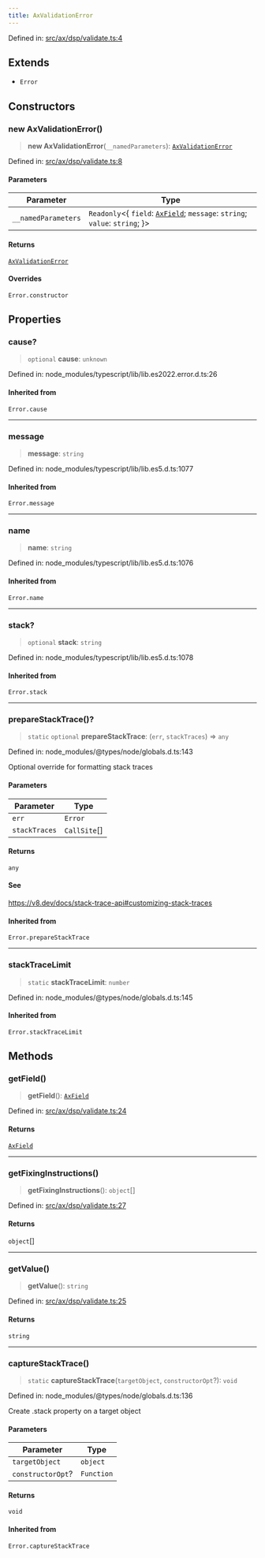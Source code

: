 ```yaml
---
title: AxValidationError
---
```


Defined in: [src/ax/dsp/validate.ts:4](#apidocs/httpsgithubcomax-llmaxblob3b79ada8d723949fcd8a76c2b6f48cf69d8394f8srcaxdspvalidatetsl4)

## Extends

- `Error`

## Constructors

<a id="Constructors"></a>

### new AxValidationError()

> **new AxValidationError**(`__namedParameters`): [`AxValidationError`](#apidocs/classaxvalidationerror)

Defined in: [src/ax/dsp/validate.ts:8](#apidocs/httpsgithubcomax-llmaxblob3b79ada8d723949fcd8a76c2b6f48cf69d8394f8srcaxdspvalidatetsl8)

#### Parameters

| Parameter | Type |
| ------ | ------ |
| `__namedParameters` | `Readonly`\<\{ `field`: [`AxField`](#apidocs/interfaceaxfield); `message`: `string`; `value`: `string`; \}\> |

#### Returns

[`AxValidationError`](#apidocs/classaxvalidationerror)

#### Overrides

`Error.constructor`

## Properties

<a id="cause"></a>

### cause?

> `optional` **cause**: `unknown`

Defined in: node\_modules/typescript/lib/lib.es2022.error.d.ts:26

#### Inherited from

`Error.cause`

***

<a id="message"></a>

### message

> **message**: `string`

Defined in: node\_modules/typescript/lib/lib.es5.d.ts:1077

#### Inherited from

`Error.message`

***

<a id="name"></a>

### name

> **name**: `string`

Defined in: node\_modules/typescript/lib/lib.es5.d.ts:1076

#### Inherited from

`Error.name`

***

<a id="stack"></a>

### stack?

> `optional` **stack**: `string`

Defined in: node\_modules/typescript/lib/lib.es5.d.ts:1078

#### Inherited from

`Error.stack`

***

<a id="prepareStackTrace"></a>

### prepareStackTrace()?

> `static` `optional` **prepareStackTrace**: (`err`, `stackTraces`) => `any`

Defined in: node\_modules/@types/node/globals.d.ts:143

Optional override for formatting stack traces

#### Parameters

| Parameter | Type |
| ------ | ------ |
| `err` | `Error` |
| `stackTraces` | `CallSite`[] |

#### Returns

`any`

#### See

https://v8.dev/docs/stack-trace-api#customizing-stack-traces

#### Inherited from

`Error.prepareStackTrace`

***

<a id="stackTraceLimit"></a>

### stackTraceLimit

> `static` **stackTraceLimit**: `number`

Defined in: node\_modules/@types/node/globals.d.ts:145

#### Inherited from

`Error.stackTraceLimit`

## Methods

<a id="getField"></a>

### getField()

> **getField**(): [`AxField`](#apidocs/interfaceaxfield)

Defined in: [src/ax/dsp/validate.ts:24](#apidocs/httpsgithubcomax-llmaxblob3b79ada8d723949fcd8a76c2b6f48cf69d8394f8srcaxdspvalidatetsl24)

#### Returns

[`AxField`](#apidocs/interfaceaxfield)

***

<a id="getFixingInstructions"></a>

### getFixingInstructions()

> **getFixingInstructions**(): `object`[]

Defined in: [src/ax/dsp/validate.ts:27](#apidocs/httpsgithubcomax-llmaxblob3b79ada8d723949fcd8a76c2b6f48cf69d8394f8srcaxdspvalidatetsl27)

#### Returns

`object`[]

***

<a id="getValue"></a>

### getValue()

> **getValue**(): `string`

Defined in: [src/ax/dsp/validate.ts:25](#apidocs/httpsgithubcomax-llmaxblob3b79ada8d723949fcd8a76c2b6f48cf69d8394f8srcaxdspvalidatetsl25)

#### Returns

`string`

***

<a id="captureStackTrace"></a>

### captureStackTrace()

> `static` **captureStackTrace**(`targetObject`, `constructorOpt`?): `void`

Defined in: node\_modules/@types/node/globals.d.ts:136

Create .stack property on a target object

#### Parameters

| Parameter | Type |
| ------ | ------ |
| `targetObject` | `object` |
| `constructorOpt`? | `Function` |

#### Returns

`void`

#### Inherited from

`Error.captureStackTrace`
